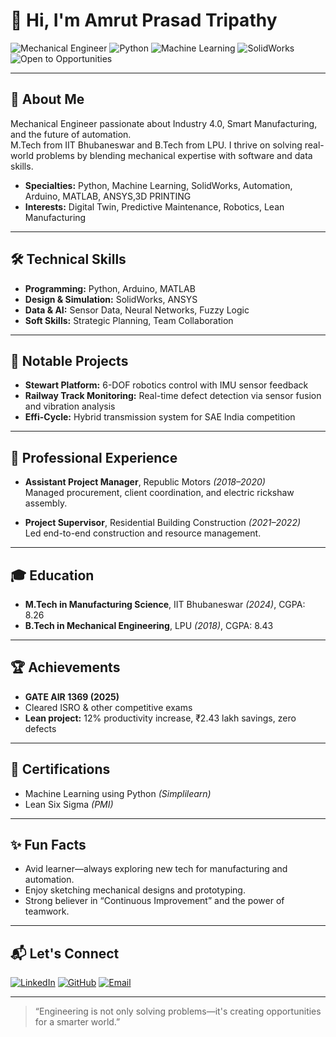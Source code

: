 # 👋 Hi, I'm Amrut Prasad Tripathy

![Mechanical Engineer](https://img.shields.io/badge/Mechanical%20Engineer-IIT%20Bhubaneswar-blue)
![Python](https://img.shields.io/badge/Python-Expert-green)
![Machine Learning](https://img.shields.io/badge/Machine%20Learning-Enthusiast-orange)
![SolidWorks](https://img.shields.io/badge/SolidWorks-Designer-yellow)
![Open to Opportunities](https://img.shields.io/badge/Open%20To-Opportunities-important)

---

## 🚀 About Me

Mechanical Engineer passionate about Industry 4.0, Smart Manufacturing, and the future of automation.  
M.Tech from IIT Bhubaneswar and B.Tech from LPU. I thrive on solving real-world problems by blending mechanical expertise with software and data skills.

- **Specialties:** Python, Machine Learning, SolidWorks, Automation, Arduino, MATLAB, ANSYS,3D PRINTING
- **Interests:** Digital Twin, Predictive Maintenance, Robotics, Lean Manufacturing

---

## 🛠️ Technical Skills

- **Programming:** Python, Arduino, MATLAB
- **Design & Simulation:** SolidWorks, ANSYS
- **Data & AI:** Sensor Data, Neural Networks, Fuzzy Logic
- **Soft Skills:** Strategic Planning, Team Collaboration

---

## 🌟 Notable Projects

- **Stewart Platform:** 6-DOF robotics control with IMU sensor feedback
- **Railway Track Monitoring:** Real-time defect detection via sensor fusion and vibration analysis
- **Effi-Cycle:** Hybrid transmission system for SAE India competition

---

## 💼 Professional Experience

- **Assistant Project Manager**, Republic Motors *(2018–2020)*  
  Managed procurement, client coordination, and electric rickshaw assembly.

- **Project Supervisor**, Residential Building Construction *(2021–2022)*  
  Led end-to-end construction and resource management.

---

## 🎓 Education

- **M.Tech in Manufacturing Science**, IIT Bhubaneswar *(2024)*, CGPA: 8.26
- **B.Tech in Mechanical Engineering**, LPU *(2018)*, CGPA: 8.43

---

## 🏆 Achievements

- **GATE AIR 1369 (2025)**
- Cleared ISRO & other competitive exams
- **Lean project:** 12% productivity increase, ₹2.43 lakh savings, zero defects

---

## 📜 Certifications

- Machine Learning using Python *(Simplilearn)*
- Lean Six Sigma *(PMI)*

---

## ✨ Fun Facts

- Avid learner—always exploring new tech for manufacturing and automation.
- Enjoy sketching mechanical designs and prototyping.
- Strong believer in “Continuous Improvement” and the power of teamwork.

---

## 📬 Let's Connect

[![LinkedIn](https://img.shields.io/badge/LinkedIn--blue?logo=linkedin&logoColor=white)](https://www.linkedin.com/in/amrut-prasad-tripathy-ba3b67a6/)
[![GitHub](https://img.shields.io/badge/GitHub--black?logo=github&logoColor=white)](https://github.com/AMRUT056)
[![Email](https://img.shields.io/badge/Email--red?logo=gmail&logoColor=white)](mailto:tripathyamrutprasad@gmail.com)

---

> “Engineering is not only solving problems—it's creating opportunities for a smarter world.”

